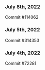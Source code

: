 ### July 8th, 2022

Commit #114062

### July 5th, 2022

Commit #314353


### July 4th, 2022

Commit #72281
